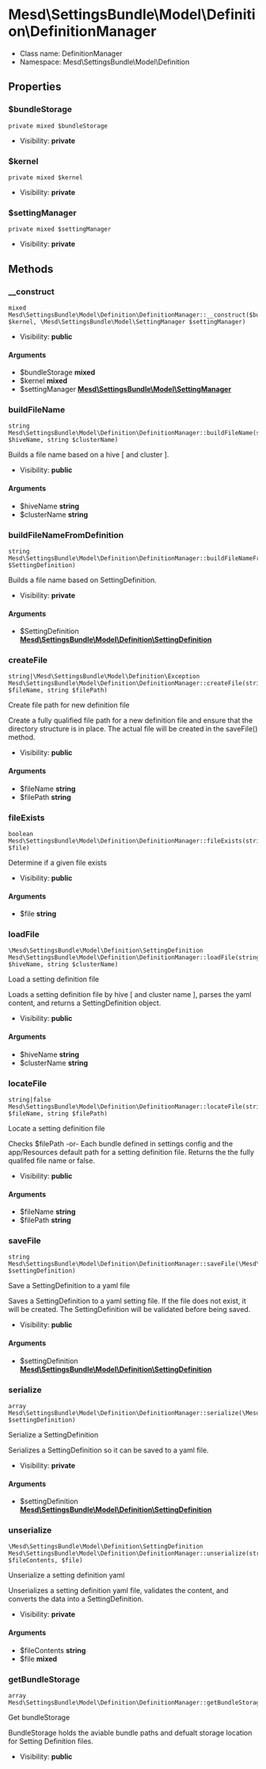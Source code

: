 Mesd\SettingsBundle\Model\Definition\DefinitionManager
===============






* Class name: DefinitionManager
* Namespace: Mesd\SettingsBundle\Model\Definition





Properties
----------


### $bundleStorage

    private mixed $bundleStorage





* Visibility: **private**


### $kernel

    private mixed $kernel





* Visibility: **private**


### $settingManager

    private mixed $settingManager





* Visibility: **private**


Methods
-------


### __construct

    mixed Mesd\SettingsBundle\Model\Definition\DefinitionManager::__construct($bundleStorage, $kernel, \Mesd\SettingsBundle\Model\SettingManager $settingManager)





* Visibility: **public**


#### Arguments
* $bundleStorage **mixed**
* $kernel **mixed**
* $settingManager **[Mesd\SettingsBundle\Model\SettingManager](Mesd-SettingsBundle-Model-SettingManager.md)**



### buildFileName

    string Mesd\SettingsBundle\Model\Definition\DefinitionManager::buildFileName(string $hiveName, string $clusterName)

Builds a file name based on a hive [ and cluster ].



* Visibility: **public**


#### Arguments
* $hiveName **string**
* $clusterName **string**



### buildFileNameFromDefinition

    string Mesd\SettingsBundle\Model\Definition\DefinitionManager::buildFileNameFromDefinition(\Mesd\SettingsBundle\Model\Definition\SettingDefinition $SettingDefinition)

Builds a file name based on SettingDefinition.



* Visibility: **private**


#### Arguments
* $SettingDefinition **[Mesd\SettingsBundle\Model\Definition\SettingDefinition](Mesd-SettingsBundle-Model-Definition-SettingDefinition.md)**



### createFile

    string|\Mesd\SettingsBundle\Model\Definition\Exception Mesd\SettingsBundle\Model\Definition\DefinitionManager::createFile(string $fileName, string $filePath)

Create file path for new definition file

Create a fully qualified file path for a new definition file
and ensure that the directory structure is in place. The actual
file will be created in the saveFile() method.

* Visibility: **public**


#### Arguments
* $fileName **string**
* $filePath **string**



### fileExists

    boolean Mesd\SettingsBundle\Model\Definition\DefinitionManager::fileExists(string $file)

Determine if a given file exists



* Visibility: **public**


#### Arguments
* $file **string**



### loadFile

    \Mesd\SettingsBundle\Model\Definition\SettingDefinition Mesd\SettingsBundle\Model\Definition\DefinitionManager::loadFile(string $hiveName, string $clusterName)

Load a setting definition file

Loads a setting definition file by hive [ and cluster name ],
parses the yaml content, and returns a SettingDefinition object.

* Visibility: **public**


#### Arguments
* $hiveName **string**
* $clusterName **string**



### locateFile

    string|false Mesd\SettingsBundle\Model\Definition\DefinitionManager::locateFile(string $fileName, string $filePath)

Locate a setting definition file

Checks $filePath
  -or-
Each bundle defined in settings config and the app/Resources
default path for a setting definition file. Returns the the
fully qualifed file name or false.

* Visibility: **public**


#### Arguments
* $fileName **string**
* $filePath **string**



### saveFile

    string Mesd\SettingsBundle\Model\Definition\DefinitionManager::saveFile(\Mesd\SettingsBundle\Model\Definition\SettingDefinition $settingDefinition)

Save a SettingDefinition to a yaml file

Saves a SettingDefinition to a yaml setting file. If the file
does not exist, it will be created. The SettingDefinition
will be validated before being saved.

* Visibility: **public**


#### Arguments
* $settingDefinition **[Mesd\SettingsBundle\Model\Definition\SettingDefinition](Mesd-SettingsBundle-Model-Definition-SettingDefinition.md)**



### serialize

    array Mesd\SettingsBundle\Model\Definition\DefinitionManager::serialize(\Mesd\SettingsBundle\Model\Definition\SettingDefinition $settingDefinition)

Serialize a SettingDefinition

Serializes a SettingDefinition so it can be saved to
a yaml file.

* Visibility: **private**


#### Arguments
* $settingDefinition **[Mesd\SettingsBundle\Model\Definition\SettingDefinition](Mesd-SettingsBundle-Model-Definition-SettingDefinition.md)**



### unserialize

    \Mesd\SettingsBundle\Model\Definition\SettingDefinition Mesd\SettingsBundle\Model\Definition\DefinitionManager::unserialize(string $fileContents, $file)

Unserialize a setting definition yaml

Unserializes a setting definition yaml file, validates the
content, and converts the data into a SettingDefinition.

* Visibility: **private**


#### Arguments
* $fileContents **string**
* $file **mixed**



### getBundleStorage

    array Mesd\SettingsBundle\Model\Definition\DefinitionManager::getBundleStorage()

Get bundleStorage

BundleStorage holds the aviable bundle paths and defualt
storage location for Setting Definition files.

* Visibility: **public**



